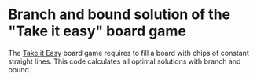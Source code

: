 # Branch and bound solution of the "Take it easy" board game

The [Take it Easy](https://boardgamegeek.com/boardgame/128/take-it-easy) board game requires to fill a board with chips of constant straight lines. This code calculates all optimal solutions with branch and bound.

